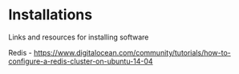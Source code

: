 # Installations
Links and resources for installing software


Redis - https://www.digitalocean.com/community/tutorials/how-to-configure-a-redis-cluster-on-ubuntu-14-04


